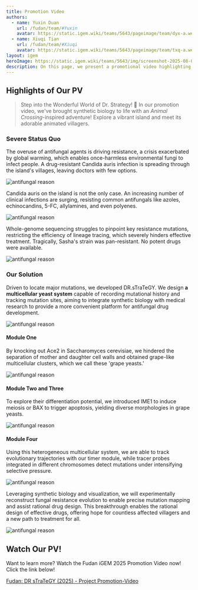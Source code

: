 ```yaml
---
title: Promotion Video
authors:
  - name: Yuxin Duan
    url: /fudan/team/#Yuxin
    avatar: https://static.igem.wiki/teams/5643/pageimage/team/dyx-a.webp
  - name: Xiuqi Tian
    url: /fudan/team/#Xiuqi
    avatar: https://static.igem.wiki/teams/5643/pageimage/team/txq-a.webp
layout: igem
heroImage: https://static.igem.wiki/teams/5643/img/screenshot-2025-08-06-at-21-23-43.webp
description: On this page, we present a promotional video highlighting the key features and benefits of our antifungal drug development platform, Dr.sTraTeGY.
---
```


## Highlights of Our PV

> Step into the Wonderful World of Dr. Strategy! 🌿
>In our promotion video, we've brought synthetic biology to life with an *Animal Crossing*-inspired adventure! Explore a vibrant island and meet its adorable animated villagers.



### Severe Status Quo

The overuse of antifungal agents is driving resistance, a crisis exacerbated by global warming, which enables once-harmless environmental fungi to infect people. A drug-resistant Candida auris infection is spreading through the island's villages, leaving doctors with few options.

![antifungal reason](https://static.igem.wiki/teams/5643/pageimage/promotion-video/beginning.webp)



Candida auris on the island is not the only case. An increasing number of clinical infections are surging, resisting common antifungals like azoles, echinocandins, 5-FC, allylamines, and even polyenes.

![antifungal reason](https://static.igem.wiki/teams/5643/pageimage/promotion-video/issue.webp)



Whole-genome sequencing struggles to pinpoint key resistance mutations, restricting the efficiency of lineage tracing, which severely hinders effective treatment. Tragically, Sasha's strain was pan-resistant. No potent drugs were available.

![antifungal reason](https://static.igem.wiki/teams/5643/pageimage/promotion-video/antifungal-reason.webp)



### **Our** Solution

Driven to locate major mutations, we developed DR.sTraTeGY. We design **a multicellular yeast system** capable of recording mutational history and tracking mutation sites, aiming to integrate synthetic biology with medical research to provide a more convenient platform for antifungal drug development.

![antifungal reason](https://static.igem.wiki/teams/5643/pageimage/promotion-video/experiment.webp)



#### Module One

By knocking out Ace2 in Saccharomyces cerevisiae, we hindered the separation of mother and daughter cell walls and obtained grape-like multicellular clusters, which we call these 'grape yeasts.'

![antifungal reason](https://static.igem.wiki/teams/5643/pageimage/promotion-video/module1.webp)



#### Module Two and Three

To explore their differentiation potential, we introduced IME1 to induce meiosis or BAX to trigger apoptosis, yielding diverse morphologies in grape yeasts.

![antifungal reason](https://static.igem.wiki/teams/5643/pageimage/promotion-video/module23.webp)



#### Module Four

Using this heterogeneous multicellular system, we are able to track evolutionary trajectories with our timer module, while tracer probes integrated in different chromosomes detect mutations under intensifying selective pressure.

![antifungal reason](https://static.igem.wiki/teams/5643/pageimage/promotion-video/module4.webp)



Leveraging synthetic biology and visualization, we will experimentally reconstruct fungal resistance evolution to enable precise mutation mapping and assist rational drug design. 
This breakthrough enables the rational design of effective drugs, offering hope for countless affected villagers and a new path to treatment for all.

![antifungal reason](https://static.igem.wiki/teams/5643/pageimage/promotion-video/ending.webp)



## Watch Our PV!

Want to learn more?
Watch the Fudan iGEM 2025 Promotion Video now! Click the link below!

[Fudan: DR sTraTeGY (2025) - Project Promotion-Video](https://video.igem.org/w/nri1zca7eHRFtGVEZWxfqe)